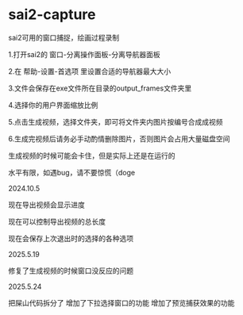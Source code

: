 # sai2-capture
sai2可用的窗口捕捉，绘画过程录制

1.打开sai2的 窗口-分离操作面板-分离导航器面板   

2.在 帮助-设置-首选项 里设置合适的导航器最大大小

3.文件会保存在exe文件所在目录的output_frames文件夹里

4.选择你的用户界面缩放比例

5.点击生成视频，选择文件夹，即可将文件夹内图片按编号合成成视频

6.生成完视频后请务必手动酌情删除图片，否则图片会占用大量磁盘空间

生成视频的时候可能会卡住，但是实际上还是在运行的

水平有限，如遇bug，请不要惊慌（doge

2024.10.5

现在导出视频会显示进度

现在可以控制导出视频的总长度

现在会保存上次退出时的选择的各种选项

2025.5.19

修复了生成视频的时候窗口没反应的问题

2025.5.24

把屎山代码拆分了
增加了下拉选择窗口的功能
增加了预览捕获效果的功能


